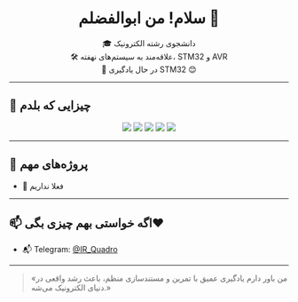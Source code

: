 <h1 align="center"> سلام! من ابوالفضلم  👋</h1>

<p align="center">
  🎓 دانشجوی رشته الکترونیک <br>
  🛠 علاقه‌مند به سیستم‌های نهفته، STM32 و AVR <br>
  🌱 در حال یادگیری STM32 😊 <br>
</p>

---

## 🧰 چیزایی که بلدم

<div align="center">
  <img src="https://img.shields.io/badge/C-00599C?style=for-the-badge&logo=c&logoColor=white"/>
  <img src="https://img.shields.io/badge/AVR-FF9900?style=for-the-badge&logo=Microchip&logoColor=white"/>
  <img src="https://img.shields.io/badge/STM32-03234B?style=for-the-badge&logo=STMicroelectronics&logoColor=white"/>
  <img src="https://img.shields.io/badge/PlatformIO-ff6600?style=for-the-badge&logo=PlatformIO&logoColor=white"/>
  <img src="https://img.shields.io/badge/Altium%20Designer-A5915F?style=for-the-badge&logoColor=white"/>
</div>

---

## 📌 پروژه‌های مهم

- 🔹 فعلا نداریم


---


## 📫 اگه خواستی بهم چیزی بگی❤️

- 📬 Telegram: [@IR_Quadro](https://t.me/IR_Quadro)



---

> «من باور دارم یادگیری عمیق با تمرین و مستندسازی منظم، باعث رشد واقعی در دنیای الکترونیک می‌شه.»
